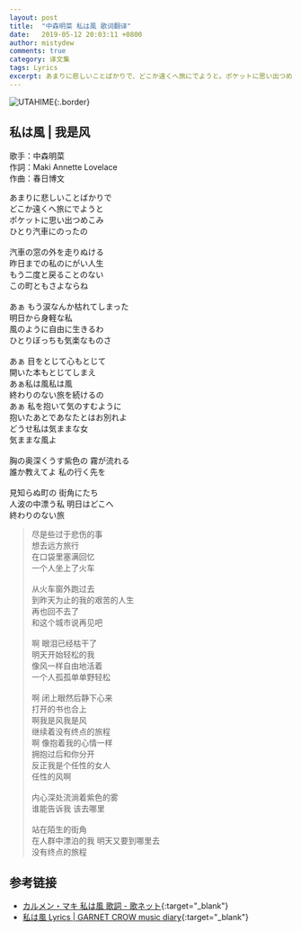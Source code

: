 ```yaml
---
layout: post
title:  "中森明菜 私は風 歌词翻译"
date:   2019-05-12 20:03:11 +0800
author: mistydew
comments: true
category: 译文集
tags: Lyrics
excerpt: あまりに悲しいことばかりで、どこか遠くへ旅にでようと。ポケットに思い出つめこみ、ひとり汽車にのったの。
---
```

![UTAHIME](https://is5-ssl.mzstatic.com/image/thumb/Music113/v4/97/56/c1/9756c131-fad6-8105-ade0-c915827a9c0b/source/600x600bb.jpg){:.border}

## 私は風 | 我是风

歌手：中森明菜<br>
作詞：Maki Annette Lovelace<br>
作曲：春日博文

<div class="lyric-original">
<p>
あまりに悲しいことばかりで<br>
どこか遠くへ旅にでようと<br>
ポケットに思い出つめこみ<br>
ひとり汽車にのったの<br>
<br>
汽車の窓の外を走りぬける<br>
昨日までの私のにがい人生<br>
もう二度と戻ることのない<br>
この町ともさよならね<br>
<br>
あぁ もう涙なんか枯れてしまった<br>
明日から身軽な私<br>
風のように自由に生きるわ<br>
ひとりぼっちも気楽なものさ<br>
<br>
あぁ 目をとじて心もとじて<br>
開いた本もとじてしまえ<br>
あぁ私は風私は風<br>
終わりのない旅を続けるの<br>
あぁ 私を抱いて気のすむように<br>
抱いたあとであなたとはお別れよ<br>
どうせ私は気ままな女<br>
気ままな風よ<br>
<br>
胸の奥深くうす紫色の 霧が流れる<br>
誰か教えてよ 私の行く先を<br>
<br>
見知らぬ町の 街角にたち<br>
人波の中漂う私 明日はどこへ<br>
終わりのない旅
</p>
</div>

<div class="lyric-translation">
<blockquote>
尽是些过于悲伤的事<br>
想去远方旅行<br>
在口袋里塞满回忆<br>
一个人坐上了火车<br>
<br>
从火车窗外跑过去<br>
到昨天为止的我的艰苦的人生<br>
再也回不去了<br>
和这个城市说再见吧<br>
<br>
啊 眼泪已经枯干了<br>
明天开始轻松的我<br>
像风一样自由地活着<br>
一个人孤孤单单野轻松<br>
<br>
啊 闭上眼然后静下心来<br>
打开的书也合上<br>
啊我是风我是风<br>
继续着没有终点的旅程<br>
啊 像抱着我的心情一样<br>
拥抱过后和你分开<br>
反正我是个任性的女人<br>
任性的风啊<br>
<br>
内心深处流淌着紫色的雾<br>
谁能告诉我 该去哪里<br>
<br>
站在陌生的街角<br>
在人群中漂泊的我 明天又要到哪里去<br>
没有终点的旅程
</blockquote>
</div>

## 参考链接

* [カルメン・マキ 私は風 歌詞 - 歌ネット](https://www.uta-net.com/song/221765){:target="_blank"}
* [私は風 Lyrics \| GARNET CROW music diary](https://crowsub.github.io/lyrics/featuring/私は風.html){:target="_blank"}
